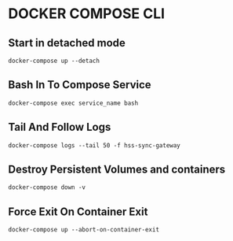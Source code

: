 # DOCKER COMPOSE CLI

## Start in detached mode

```console
docker-compose up --detach
```

## Bash In To Compose Service

```console
docker-compose exec service_name bash
```

## Tail And Follow Logs

```console
docker-compose logs --tail 50 -f hss-sync-gateway
```

## Destroy Persistent Volumes and containers

```console
docker-compose down -v
```

## Force Exit On Container Exit

```console
docker-compose up --abort-on-container-exit
```
